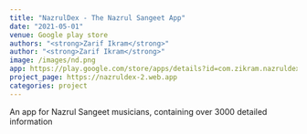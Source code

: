 ```yaml
---
title: "NazrulDex - The Nazrul Sangeet App"
date: "2021-05-01"
venue: Google play store
authors: "<strong>Zarif Ikram</strong>"
author: "<strong>Zarif Ikram</strong>"
image: /images/nd.png
app: https://play.google.com/store/apps/details?id=com.zikram.nazruldex2
project_page: https://nazruldex-2.web.app
categories: project
---
```


An app for Nazrul Sangeet musicians, containing over 3000 detailed information